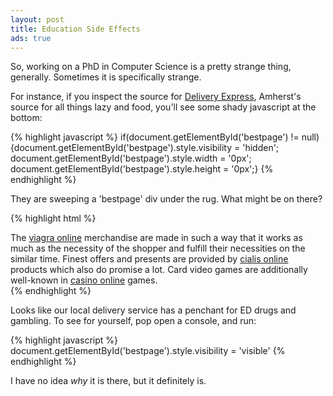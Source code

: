 ```yaml
---
layout: post
title: Education Side Effects
ads: true
---
```


So, working on a PhD in Computer Science is a pretty strange thing,
generally.  Sometimes it is specifically strange.

For instance, if you inspect the source for
[Delivery Express](https://www.deliveryexpress.com/mall/amherstlobby.htm),
Amherst's source for all things lazy and food, you'll see some shady javascript
at the bottom:

{% highlight javascript %}
if(document.getElementById('bestpage') != null){document.getElementById('bestpage').style.visibility = 'hidden'; document.getElementById('bestpage').style.width = '0px'; document.getElementById('bestpage').style.height = '0px';}
{% endhighlight %}

They are sweeping a 'bestpage' div under the rug.  What might be on there?

{% highlight html %}
<div id='bestpage'>The <a href="http://www.viagraonlinefly.com">viagra online</a>  merchandise are made in such a way that it works as much as the necessity of the shopper and fulfill their necessities on the similar time. Finest offers and presents are provided by <a href="http://www.cialisonlinelow.com">cialis online</a>  products which also do promise a lot. Card video games are additionally well-known in <a href="http://www.casinoonlinebit.com">casino online</a> games.</div>
{% endhighlight %}

Looks like our local delivery service has a penchant for ED drugs and gambling.  To see for yourself, pop open a console, and run:

{% highlight javascript %}
document.getElementById('bestpage').style.visibility = 'visible'
{% endhighlight %}

I have no idea *why* it is there, but it definitely is.
